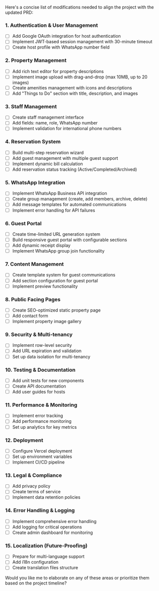 Here's a concise list of modifications needed to align the project with the updated PRD:

### 1. Authentication & User Management
- [ ] Add Google OAuth integration for host authentication
- [ ] Implement JWT-based session management with 30-minute timeout
- [ ] Create host profile with WhatsApp number field

### 2. Property Management
- [ ] Add rich text editor for property descriptions
- [ ] Implement image upload with drag-and-drop (max 10MB, up to 20 images)
- [ ] Create amenities management with icons and descriptions
- [ ] Add "Things to Do" section with title, description, and images

### 3. Staff Management
- [ ] Create staff management interface
- [ ] Add fields: name, role, WhatsApp number
- [ ] Implement validation for international phone numbers

### 4. Reservation System
- [ ] Build multi-step reservation wizard
- [ ] Add guest management with multiple guest support
- [ ] Implement dynamic bill calculation
- [ ] Add reservation status tracking (Active/Completed/Archived)

### 5. WhatsApp Integration
- [ ] Implement WhatsApp Business API integration
- [ ] Create group management (create, add members, archive, delete)
- [ ] Add message templates for automated communications
- [ ] Implement error handling for API failures

### 6. Guest Portal
- [ ] Create time-limited URL generation system
- [ ] Build responsive guest portal with configurable sections
- [ ] Add dynamic receipt display
- [ ] Implement WhatsApp group join functionality

### 7. Content Management
- [ ] Create template system for guest communications
- [ ] Add section configuration for guest portal
- [ ] Implement preview functionality

### 8. Public Facing Pages
- [ ] Create SEO-optimized static property page
- [ ] Add contact form
- [ ] Implement property image gallery

### 9. Security & Multi-tenancy
- [ ] Implement row-level security
- [ ] Add URL expiration and validation
- [ ] Set up data isolation for multi-tenancy

### 10. Testing & Documentation
- [ ] Add unit tests for new components
- [ ] Create API documentation
- [ ] Add user guides for hosts

### 11. Performance & Monitoring
- [ ] Implement error tracking
- [ ] Add performance monitoring
- [ ] Set up analytics for key metrics

### 12. Deployment
- [ ] Configure Vercel deployment
- [ ] Set up environment variables
- [ ] Implement CI/CD pipeline

### 13. Legal & Compliance
- [ ] Add privacy policy
- [ ] Create terms of service
- [ ] Implement data retention policies

### 14. Error Handling & Logging
- [ ] Implement comprehensive error handling
- [ ] Add logging for critical operations
- [ ] Create admin dashboard for monitoring

### 15. Localization (Future-Proofing)
- [ ] Prepare for multi-language support
- [ ] Add i18n configuration
- [ ] Create translation files structure

Would you like me to elaborate on any of these areas or prioritize them based on the project timeline?
